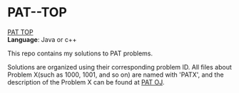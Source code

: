 # PAT--TOP
[PAT TOP](https://www.patest.cn/)  
**Language**: Java or c++  

This repo contains my solutions to PAT problems.  

Solutions are organized using their corresponding problem ID. All files about Problem X(such as 1000, 1001, and so on) are named with 'PATX', and the description of the Problem X can be found at [PAT OJ](https://pintia.cn/problem-sets/994805148990160896/problems).
